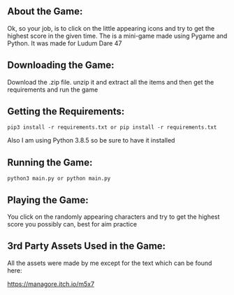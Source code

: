 ## About the Game:
Ok, so your job, is to click on the little appearing icons and try to get the highest score in the given time. The is a mini-game made using Pygame and Python. It was made for Ludum Dare 47

## Downloading the Game:
Download the .zip file. unzip it and extract all the items and then get the requirements and run the game

## Getting the Requirements:

```
pip3 install -r requirements.txt or pip install -r requirements.txt
```

Also I am using Python 3.8.5 so be sure to have it installed

## Running the Game:

```
python3 main.py or python main.py
```

## Playing the Game:

You click on the randomly appearing characters and try to get the highest score you possibly can, best for aim practice

## 3rd Party Assets Used in the Game:

All the assets were made by me except for the text which can be found here:

https://managore.itch.io/m5x7

